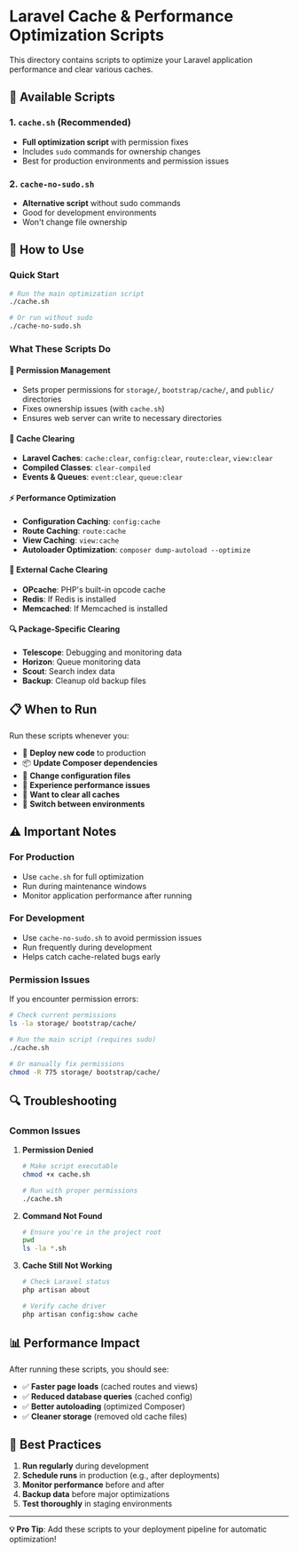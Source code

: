 # Laravel Cache & Performance Optimization Scripts

This directory contains scripts to optimize your Laravel application performance and clear various caches.

## 📁 Available Scripts

### 1. `cache.sh` (Recommended)
- **Full optimization script** with permission fixes
- Includes `sudo` commands for ownership changes
- Best for production environments and permission issues

### 2. `cache-no-sudo.sh`
- **Alternative script** without sudo commands
- Good for development environments
- Won't change file ownership

## 🚀 How to Use

### Quick Start
```bash
# Run the main optimization script
./cache.sh

# Or run without sudo
./cache-no-sudo.sh
```

### What These Scripts Do

#### 🔧 **Permission Management**
- Sets proper permissions for `storage/`, `bootstrap/cache/`, and `public/` directories
- Fixes ownership issues (with `cache.sh`)
- Ensures web server can write to necessary directories

#### 🧹 **Cache Clearing**
- **Laravel Caches**: `cache:clear`, `config:clear`, `route:clear`, `view:clear`
- **Compiled Classes**: `clear-compiled`
- **Events & Queues**: `event:clear`, `queue:clear`

#### ⚡ **Performance Optimization**
- **Configuration Caching**: `config:cache`
- **Route Caching**: `route:cache`
- **View Caching**: `view:cache`
- **Autoloader Optimization**: `composer dump-autoload --optimize`

#### 💾 **External Cache Clearing**
- **OPcache**: PHP's built-in opcode cache
- **Redis**: If Redis is installed
- **Memcached**: If Memcached is installed

#### 🔍 **Package-Specific Clearing**
- **Telescope**: Debugging and monitoring data
- **Horizon**: Queue monitoring data
- **Scout**: Search index data
- **Backup**: Cleanup old backup files

## 📋 When to Run

Run these scripts whenever you:

- 🚀 **Deploy new code** to production
- 📦 **Update Composer dependencies**
- 🔧 **Change configuration files**
- 🐛 **Experience performance issues**
- 🧹 **Want to clear all caches**
- 🔄 **Switch between environments**

## ⚠️ Important Notes

### For Production
- Use `cache.sh` for full optimization
- Run during maintenance windows
- Monitor application performance after running

### For Development
- Use `cache-no-sudo.sh` to avoid permission issues
- Run frequently during development
- Helps catch cache-related bugs early

### Permission Issues
If you encounter permission errors:
```bash
# Check current permissions
ls -la storage/ bootstrap/cache/

# Run the main script (requires sudo)
./cache.sh

# Or manually fix permissions
chmod -R 775 storage/ bootstrap/cache/
```

## 🔍 Troubleshooting

### Common Issues

1. **Permission Denied**
   ```bash
   # Make script executable
   chmod +x cache.sh
   
   # Run with proper permissions
   ./cache.sh
   ```

2. **Command Not Found**
   ```bash
   # Ensure you're in the project root
   pwd
   ls -la *.sh
   ```

3. **Cache Still Not Working**
   ```bash
   # Check Laravel status
   php artisan about
   
   # Verify cache driver
   php artisan config:show cache
   ```

## 📊 Performance Impact

After running these scripts, you should see:

- ✅ **Faster page loads** (cached routes and views)
- ✅ **Reduced database queries** (cached config)
- ✅ **Better autoloading** (optimized Composer)
- ✅ **Cleaner storage** (removed old cache files)

## 🎯 Best Practices

1. **Run regularly** during development
2. **Schedule runs** in production (e.g., after deployments)
3. **Monitor performance** before and after
4. **Backup data** before major optimizations
5. **Test thoroughly** in staging environments

---

**💡 Pro Tip**: Add these scripts to your deployment pipeline for automatic optimization!
